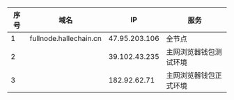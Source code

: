 | 序号 |  域名 | IP |  服务  |
| ------ | ------ | ------ |  ------- |
| 1| fullnode.hallechain.cn | 47.95.203.106 | 全节点  |
| 2|    | 39.102.43.235 | 主网浏览器钱包测试环境  |
| 3|    | 182.92.62.71  | 主网浏览器钱包正式环境  |
